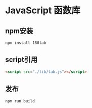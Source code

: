 # JavaScript 函数库

## npm安装

```
npm install 180lab
```

## script引用
```html
<script src="./lib/lab.js"></script>
```

## 发布
```
npm run build
```
